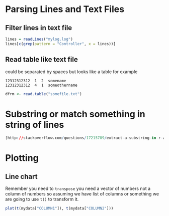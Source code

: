 # Parsing Lines and Text Files

## Filter lines in text file

```R
lines = readLines("mylog.log")
lines[c(grep(pattern = "Controller", x = lines))]
```

## Read table like text file

could be separated by spaces but looks like a table for example

```
12312312312  1  2  somename
12312312312  4  1  someothername
```

```R
dfrm <- read.table("somefile.txt")
```

# Substring or match something in string of lines

```R
[http://stackoverflow.com/questions/17215789/extract-a-substring-in-r-according-to-a-pattern](http://stackoverflow.com/questions/17215789/extract-a-substring-in-r-according-to-a-pattern)
```

# Plotting

## Line chart

Remember you need to `transpose` you need a vector of numbers not a column of numbers so assuming we have list of columns or something we are going to use `t()` to transform it.

```R
plot(t(mydata["COLUMN1"]), t(mydata["COLUMN2"]))
```

